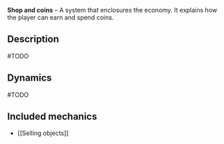 **Shop and coins** – A system that enclosures the economy. It explains how the player can earn and spend coins.

## Description
 #TODO 

## Dynamics
#TODO 

## Included mechanics
- [[Selling objects]]
